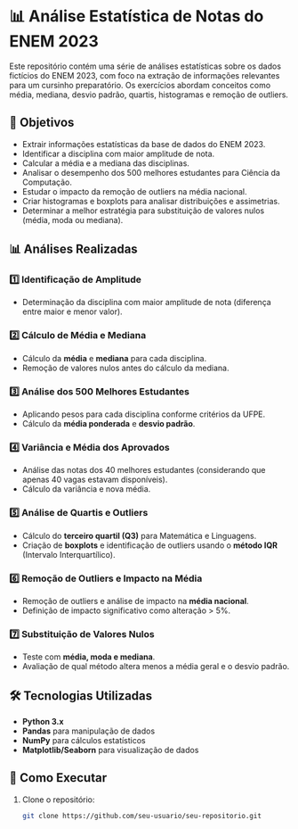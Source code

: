 # 📊 Análise Estatística de Notas do ENEM 2023

Este repositório contém uma série de análises estatísticas sobre os dados fictícios do ENEM 2023, com foco na extração de informações relevantes para um cursinho preparatório. Os exercícios abordam conceitos como média, mediana, desvio padrão, quartis, histogramas e remoção de outliers.

## 📌 Objetivos
- Extrair informações estatísticas da base de dados do ENEM 2023.
- Identificar a disciplina com maior amplitude de nota.
- Calcular a média e a mediana das disciplinas.
- Analisar o desempenho dos 500 melhores estudantes para Ciência da Computação.
- Estudar o impacto da remoção de outliers na média nacional.
- Criar histogramas e boxplots para analisar distribuições e assimetrias.
- Determinar a melhor estratégia para substituição de valores nulos (média, moda ou mediana).

## 📊 Análises Realizadas
### 1️⃣ Identificação de Amplitude
- Determinação da disciplina com maior amplitude de nota (diferença entre maior e menor valor).

### 2️⃣ Cálculo de Média e Mediana
- Cálculo da **média** e **mediana** para cada disciplina.
- Remoção de valores nulos antes do cálculo da mediana.

### 3️⃣ Análise dos 500 Melhores Estudantes
- Aplicando pesos para cada disciplina conforme critérios da UFPE.
- Cálculo da **média ponderada** e **desvio padrão**.

### 4️⃣ Variância e Média dos Aprovados
- Análise das notas dos 40 melhores estudantes (considerando que apenas 40 vagas estavam disponíveis).
- Cálculo da variância e nova média.

### 5️⃣ Análise de Quartis e Outliers
- Cálculo do **terceiro quartil (Q3)** para Matemática e Linguagens.
- Criação de **boxplots** e identificação de outliers usando o **método IQR** (Intervalo Interquartílico).

### 6️⃣ Remoção de Outliers e Impacto na Média
- Remoção de outliers e análise de impacto na **média nacional**.
- Definição de impacto significativo como alteração > 5%.

### 7️⃣ Substituição de Valores Nulos
- Teste com **média, moda e mediana**.
- Avaliação de qual método altera menos a média geral e o desvio padrão.

## 🛠 Tecnologias Utilizadas
- **Python 3.x**
- **Pandas** para manipulação de dados
- **NumPy** para cálculos estatísticos
- **Matplotlib/Seaborn** para visualização de dados

## 🚀 Como Executar
1. Clone o repositório:
   ```bash
   git clone https://github.com/seu-usuario/seu-repositorio.git
   ```



